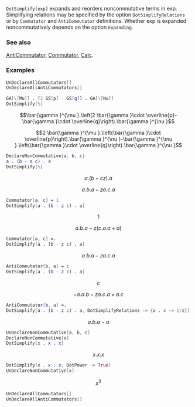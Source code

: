 `DotSimplify[exp]` expands and reorders noncommutative terms in exp. Simplifying relations may be specified by the option `DotSimplifyRelations` or by `Commutator` and `AntiCommutator` definitions. Whether exp is expanded noncommutatively depends on the option `Expanding`.

### See also

[AntiCommutator](AntiCommutator), [Commutator](Commutator), [Calc](Calc).

### Examples

```mathematica
UnDeclareAllCommutators[]
UnDeclareAllAntiCommutators[]
```

```mathematica
GA[\[Mu]] . (2 GS[p] - GS[q]) . GA[\[Nu]]
DotSimplify[%]
```

$$\bar{\gamma }^{\mu }.\left(2 \bar{\gamma }\cdot \overline{p}-\bar{\gamma }\cdot \overline{q}\right).\bar{\gamma }^{\nu }$$

$$2 \bar{\gamma }^{\mu }.\left(\bar{\gamma }\cdot \overline{p}\right).\bar{\gamma }^{\nu }-\bar{\gamma }^{\mu }.\left(\bar{\gamma }\cdot \overline{q}\right).\bar{\gamma }^{\nu }$$

```mathematica
DeclareNonCommutative[a, b, c]
a . (b - z c) . a
DotSimplify[%]
```

$$a.(b-c z).a$$

$$a.b.a-z a.c.a$$

```mathematica
Commutator[a, c] = 1
DotSimplify[a . (b - z c) . a]
```

$$1$$

$$a.b.a-z (c.a.a+a)$$

```mathematica
Commutator[a, c] =.
DotSimplify[a . (b - z c) . a]
```

$$a.b.a-z a.c.a$$

```mathematica
AntiCommutator[b, a] = c
DotSimplify[a . (b - z c) . a]
```

$$c$$

$$-a.a.b-z a.c.a+a.c$$

```mathematica
AntiCommutator[b, a] =.
DotSimplify[a . (b - z c) . a, DotSimplifyRelations -> {a . c -> 1/z}]
```

$$a.b.a-a$$

```mathematica
UnDeclareNonCommutative[a, b, c]
DeclareNonCommutative[x]
DotSimplify[x . x . x]
```

$$x.x.x$$

```mathematica
DotSimplify[x . x . x, DotPower -> True]
UnDeclareNonCommutative[x]
```

$$x^3$$

```mathematica
UnDeclareAllCommutators[]
UnDeclareAllAntiCommutators[]
```